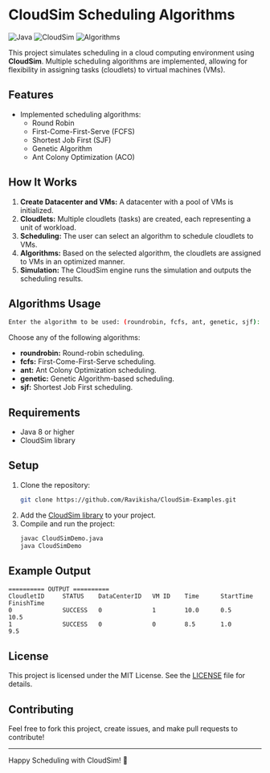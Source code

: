# CloudSim Scheduling Algorithms

![Java](https://img.shields.io/badge/Java-ED8B00?style=for-the-badge&logo=java&logoColor=white)
![CloudSim](https://img.shields.io/badge/CloudSim-0077B5?style=for-the-badge&logo=cloud&logoColor=white)
![Algorithms](https://img.shields.io/badge/Algorithms-%F0%9F%A7%91%E2%80%8D%F0%9F%94%A7-4C8CBF?style=for-the-badge)

This project simulates scheduling in a cloud computing environment using **CloudSim**. Multiple scheduling algorithms are implemented, allowing for flexibility in assigning tasks (cloudlets) to virtual machines (VMs).

## Features

- Implemented scheduling algorithms:
  - Round Robin
  - First-Come-First-Serve (FCFS)
  - Shortest Job First (SJF)
  - Genetic Algorithm
  - Ant Colony Optimization (ACO)

## How It Works

1. **Create Datacenter and VMs:** A datacenter with a pool of VMs is initialized.
2. **Cloudlets:** Multiple cloudlets (tasks) are created, each representing a unit of workload.
3. **Scheduling:** The user can select an algorithm to schedule cloudlets to VMs.
4. **Algorithms:** Based on the selected algorithm, the cloudlets are assigned to VMs in an optimized manner.
5. **Simulation:** The CloudSim engine runs the simulation and outputs the scheduling results.

## Algorithms Usage

```bash
Enter the algorithm to be used: (roundrobin, fcfs, ant, genetic, sjf): genetic
```

Choose any of the following algorithms:
- **roundrobin:** Round-robin scheduling.
- **fcfs:** First-Come-First-Serve scheduling.
- **ant:** Ant Colony Optimization scheduling.
- **genetic:** Genetic Algorithm-based scheduling.
- **sjf:** Shortest Job First scheduling.

## Requirements

- Java 8 or higher
- CloudSim library

## Setup

1. Clone the repository:
    ```bash
    git clone https://github.com/Ravikisha/CloudSim-Examples.git
    ```
2. Add the [CloudSim library](http://www.cloudbus.org/cloudsim/) to your project.
3. Compile and run the project:
    ```bash
    javac CloudSimDemo.java
    java CloudSimDemo
    ```

## Example Output

```plaintext
========== OUTPUT ==========
CloudletID     STATUS    DataCenterID   VM ID    Time      StartTime       FinishTime
0              SUCCESS   0              1        10.0      0.5            10.5
1              SUCCESS   0              0        8.5       1.0            9.5
```

## License

This project is licensed under the MIT License. See the [LICENSE](LICENSE) file for details.

## Contributing

Feel free to fork this project, create issues, and make pull requests to contribute!

---

Happy Scheduling with CloudSim! 🚀

